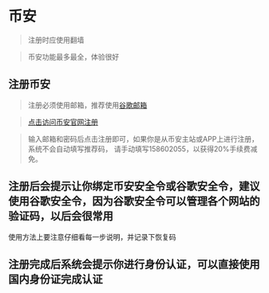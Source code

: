 # 币安

> 注册时应使用翻墙

> 币安功能最多最全，体验很好

## 注册币安

> 注册必须使用邮箱，推荐使用[谷歌邮箱](https://mail.google.com/)

> [点击访问币安官网注册](https://accounts.binancezh.top/zh-CN/register?ref=158602055)

> 输入邮箱和密码后点击注册即可，如果你是从币安主站或APP上进行注册，系统不会自动填写推荐码， 请手动填写158602055，以获得20%手续费减免。

## 注册后会提示让你绑定币安安全令或谷歌安全令，建议使用谷歌安全令，因为谷歌安全令可以管理各个网站的验证码，以后会很常用

使用方法上要注意仔细看每一步说明，并记录下恢复码

## 注册完成后系统会提示你进行身份认证，可以直接使用国内身份证完成认证